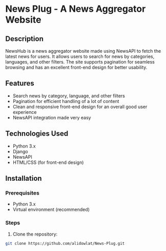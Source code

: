 # News Plug - A News Aggregator Website

## Description
NewsHub is a news aggregator website made using NewsAPI to fetch the latest news for users. It allows users to search for news by categories, languages, and other filters. The site supports pagination for seamless browsing and has an excellent front-end design for better usability.

## Features
- Search news by category, language, and other filters
- Pagination for efficient handling of a lot of content
- Clean and responsive front-end design for an overall good user experience
- NewsAPI integration made very easy

## Technologies Used
- Python 3.x
- Django
- NewsAPI
- HTML/CSS (for front-end design)

## Installation

### Prerequisites
- Python 3.x
- Virtual environment (recommended)

### Steps

1. Clone the repository:

```bash
git clone https://github.com/alidowlat/News-Plug.git
